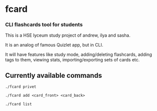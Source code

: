 # fcard
### CLI flashcards tool for students 

This is a HSE lyceum study project of andrew, ilya and sasha.

It is an analog of famous Quizlet app, but in CLI.

It will have features like study mode, adding/deleting flashcards, adding tags to them, viewing stats, importing/exporting sets of cards etc.

## Currently available commands

`./fcard privet`

`./fcard add <card_front> <card_back>`

`./fcard list`

